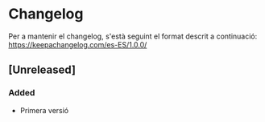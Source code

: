 # Changelog

Per a mantenir el changelog, s'està seguint el format descrit a continuació: https://keepachangelog.com/es-ES/1.0.0/

## [Unreleased]

### Added

- Primera versió
